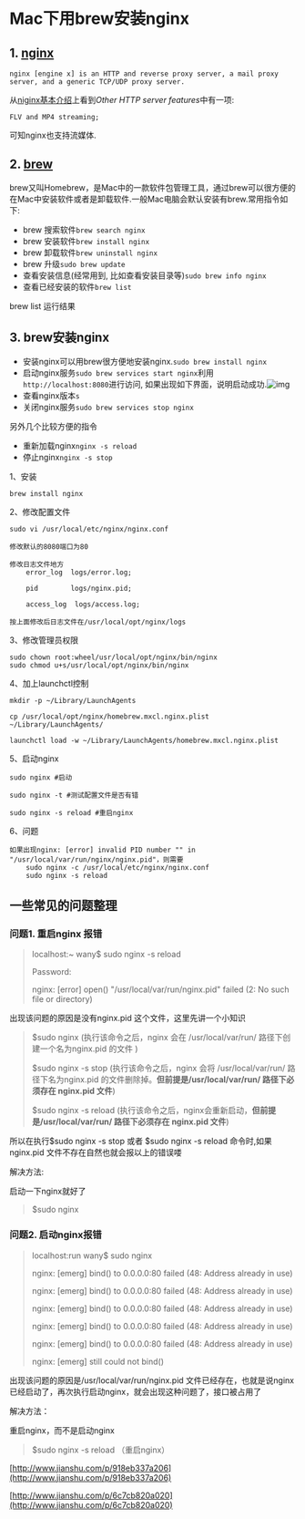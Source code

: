 # Mac下用brew安装nginx

## 1. [nginx](http://nginx.org/)

```
nginx [engine x] is an HTTP and reverse proxy server, a mail proxy server, and a generic TCP/UDP proxy server.
```

从[niginx基本介绍](http://nginx.org/en/)上看到*Other HTTP server features*中有一项:

```
FLV and MP4 streaming;
```

可知nginx也支持流媒体.

## 2. [brew](http://brew.sh/)

brew又叫Homebrew，是Mac中的一款软件包管理工具，通过brew可以很方便的在Mac中安装软件或者是卸载软件.一般Mac电脑会默认安装有brew.常用指令如下:

- brew 搜索软件`brew search nginx`
- brew 安装软件`brew install nginx`
- brew 卸载软件`brew uninstall nginx`
- brew 升级`sudo brew update`
- 查看安装信息(经常用到, 比如查看安装目录等)`sudo brew info nginx`
- 查看已经安装的软件`brew list`

brew list 运行结果

## 3. brew安装nginx

- 安装nginx可以用brew很方便地安装nginx.`sudo brew install nginx`
- 启动nginx服务`sudo brew services start nginx`利用`http://localhost:8080`进行访问, 如果出现如下界面，说明启动成功.![img](http://upload-images.jianshu.io/upload_images/1720840-6fbb8f04793e598e.png?imageMogr2/auto-orient/strip%7CimageView2/2/w/1240)
- 查看nginx版本`s`
- 关闭nginx服务`sudo brew services stop nginx`

另外几个比较方便的指令

- 重新加载nginx`nginx -s reload`
- 停止nginx`nginx -s stop`



1、安装

```
brew install nginx
```

2、修改配置文件

```
sudo vi /usr/local/etc/nginx/nginx.conf

修改默认的8080端口为80

修改日志文件地方
    error_log  logs/error.log;

    pid        logs/nginx.pid;

    access_log  logs/access.log;

按上面修改后日志文件在/usr/local/opt/nginx/logs
```

3、修改管理员权限

```
sudo chown root:wheel/usr/local/opt/nginx/bin/nginx
sudo chmod u+s/usr/local/opt/nginx/bin/nginx
```

4、加上launchctl控制

```
mkdir -p ~/Library/LaunchAgents

cp /usr/local/opt/nginx/homebrew.mxcl.nginx.plist ~/Library/LaunchAgents/

launchctl load -w ~/Library/LaunchAgents/homebrew.mxcl.nginx.plist
```

5、启动nginx

```
sudo nginx #启动

sudo nginx -t #测试配置文件是否有错

sudo nginx -s reload #重启nginx
```

6、问题

```
如果出现nginx: [error] invalid PID number "" in "/usr/local/var/run/nginx/nginx.pid"，则需要
    sudo nginx -c /usr/local/etc/nginx/nginx.conf
    sudo nginx -s reload
```



## 一些常见的问题整理

### 问题1. 重启nginx 报错

> localhost:~ wany$ sudo nginx -s reload
>
> Password:
>
> nginx: [error] open() "/usr/local/var/run/nginx.pid" failed (2: No such file or directory)

出现该问题的原因是没有nginx.pid 这个文件，这里先讲一个小知识

> $sudo nginx  (执行该命令之后，nginx 会在 /usr/local/var/run/ 路径下创建一个名为nginx.pid 的文件 )
>
> $sudo nginx -s stop  (执行该命令之后，nginx 会将 /usr/local/var/run/ 路径下名为nginx.pid 的文件删除掉。**但前提是/usr/local/var/run/ 路径下必须存在 nginx.pid 文件**)
>
> $sudo nginx -s reload  (执行该命令之后，nginx会重新启动，**但前提是/usr/local/var/run/ 路径下必须存在 nginx.pid 文件**) 

所以在执行$sudo nginx -s stop 或者 $sudo nginx -s reload 命令时,如果nginx.pid 文件不存在自然也就会报以上的错误喽

解决方法:

启动一下nginx就好了

> $sudo nginx

### 问题2. 启动nginx报错

> localhost:run wany$ sudo nginx
>
> nginx: [emerg] bind() to 0.0.0.0:80 failed (48: Address already in use)
>
> nginx: [emerg] bind() to 0.0.0.0:80 failed (48: Address already in use)
>
> nginx: [emerg] bind() to 0.0.0.0:80 failed (48: Address already in use)
>
> nginx: [emerg] bind() to 0.0.0.0:80 failed (48: Address already in use)
>
> nginx: [emerg] bind() to 0.0.0.0:80 failed (48: Address already in use)
>
> nginx: [emerg] still could not bind()

出现该问题的原因是/usr/local/var/run/nginx.pid  文件已经存在，也就是说nginx已经启动了，再次执行启动nginx，就会出现这种问题了，接口被占用了

解决方法：

重启nginx，而不是启动nginx

> $sudo nginx -s reload   （重启nginx）

[http://www.jianshu.com/p/918eb337a206](http://www.jianshu.com/p/918eb337a206)

[http://www.jianshu.com/p/6c7cb820a020](http://www.jianshu.com/p/6c7cb820a020)